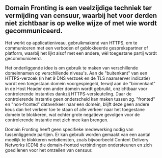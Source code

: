 ## Domain Fronting is een veelzijdige techniek ter vermijding van censuur, waarbij het voor derden niet zichtbaar is op welke wijze of met wie wordt gecommuniceerd.
Het werkt op applicatieniveau, gebruikmakend van HTTPS, om te communiceren met een verboden of geblokkeerde gesprekspartner of platform, waarbij het lijkt alsof met een andere, wèl toegestane partij wordt gecommuniceerd.

Het onderliggende idee is om gebruik te maken van verschillende domeinnamen op verschillende niveau's. Aan de "buitenkant" van een HTTPS-verzoek (in het 9 DNS verzoek en de TLS naamserver indicatie) wordt een toegestaan domein voorgespiegeld, terwijl aan de "binnenkant" in de Host Header een ander domein wordt gebruikt, onzichtbaar voor controlerende instanties dankzij HTTPS-versleuteling. Daar de controlerende instantie geen onderscheid kan maken tussen zg. "fronted" en "non-fronted" dataverkeer naar een domein, blijft deze geen andere keus dan het verkeer toe te staan of alle verkeer naar het toegestane domein te blokkeren, wat echter grote negatieve gevolgen voor de controlerende instantie met zich mee kan brengen.

Domain Fronting heeft geen specifieke medewerking nodig van tussenliggende partijen. Er kan gebruik worden gemaakt van een aantal moeilijk te blokkeren webdiensten, zoals bijvoorbeeld Content Delivery Networks (CDN) die domain-fronted verbindingen ondersteunen en zich goed lenen voor het omzeilen van censuur.
